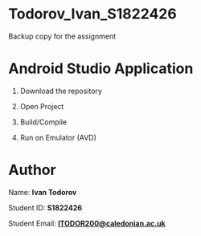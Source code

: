 # Todorov_Ivan_S1822426
Backup copy for the assignment

# Android Studio Application
1. Download the repository

2. Open Project

3. Build/Compile

4. Run on Emulator (AVD)

# Author

Name: **Ivan Todorov** 

Student ID: **S1822426**

Student Email: **ITODOR200@caledonian.ac.uk**
